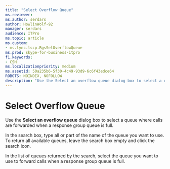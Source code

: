 ```yaml
---
title: "Select Overflow Queue"
ms.reviewer: 
ms.author: serdars
author: HowlinWolf-92
manager: serdars
audience: ITPro
ms.topic: article
ms.custom:
- ms.lync.lscp.RgsSelOverflowQueue
ms.prod: skype-for-business-itpro
f1.keywords:
- CSH
ms.localizationpriority: medium
ms.assetid: 50a235b6-5f30-4c49-93d9-6c6f43edce64
ROBOTS: NOINDEX, NOFOLLOW
description: "Use the Select an overflow queue dialog box to select a queue where calls are forwarded when a response group queue is full."
---
```


# Select Overflow Queue
 
Use the **Select an overflow queue** dialog box to select a queue where calls are forwarded when a response group queue is full.
  
In the search box, type all or part of the name of the queue you want to use. To return all available queues, leave the search box empty and click the search icon.
  
In the list of queues returned by the search, select the queue you want to use to forward calls when a response group queue is full.
  

